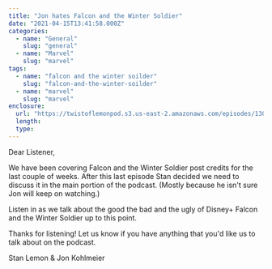 ```yaml
---
title: "Jon hates Falcon and the Winter Soldier"
date: "2021-04-15T13:41:58.000Z"
categories:
  - name: "General"
    slug: "general"
  - name: "Marvel"
    slug: "marvel"
tags:
  - name: "falcon and the winter soilder"
    slug: "falcon-and-the-winter-soilder"
  - name: "marvel"
    slug: "marvel"
enclosure:
  url: "https://twistoflemonpod.s3.us-east-2.amazonaws.com/episodes/130-lwatol-20210415.mp3"
  length:
  type:
---
```


Dear Listener,

We have been covering Falcon and the Winter Soldier post credits for the last couple of weeks. After this last episode Stan decided we need to discuss it in the main portion of the podcast. (Mostly because he isn't sure Jon will keep on watching.)

Listen in as we talk about the good the bad and the ugly of Disney+ Falcon and the Winter Soldier up to this point.

Thanks for listening! Let us know if you have anything that you'd like us to talk about on the podcast.

Stan Lemon & Jon Kohlmeier
